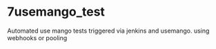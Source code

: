 # 7usemango_test
Automated use mango tests triggered via jenkins and usemango.
using webhooks or pooling
